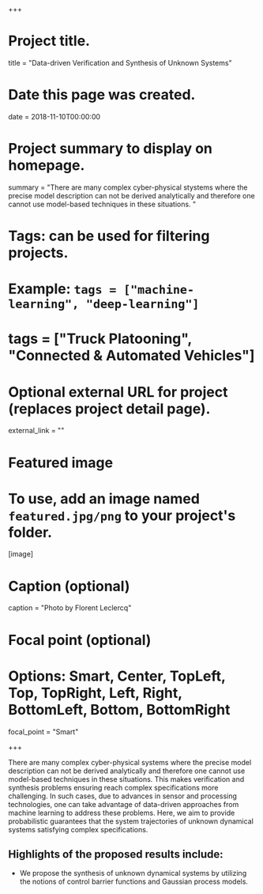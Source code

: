 +++
# Project title.
title = "Data-driven Verification and Synthesis of Unknown Systems"

# Date this page was created.
date = 2018-11-10T00:00:00

# Project summary to display on homepage.
summary = "There are many complex cyber-physical stystems where the precise model description can not
be derived analytically and therefore one cannot use model-based techniques in these situations. "

# Tags: can be used for filtering projects.
# Example: `tags = ["machine-learning", "deep-learning"]`
# tags = ["Truck Platooning", "Connected & Automated Vehicles"]

# Optional external URL for project (replaces project detail page).
external_link = ""

# Featured image
# To use, add an image named `featured.jpg/png` to your project's folder. 
[image]
  # Caption (optional)
  caption = "Photo by Florent Leclercq"

  # Focal point (optional)
  # Options: Smart, Center, TopLeft, Top, TopRight, Left, Right, BottomLeft, Bottom, BottomRight
  focal_point = "Smart"

+++

There are many complex cyber-physical systems where the precise model description can not be derived analytically and therefore one cannot use model-based techniques in these situations. This makes verification and synthesis problems ensuring reach complex specifications more challenging. In such cases, due to advances in sensor and processing technologies, one can take advantage of data-driven approaches from machine learning to address these problems. Here, we aim to provide probabilistic guarantees that the system trajectories of unknown dynamical systems satisfying complex specifications.  

## Highlights of the proposed results include:
* We propose the synthesis of unknown dynamical systems by utilizing the notions of control barrier functions and Gaussian process models.
